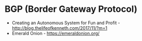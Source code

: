 # BGP (Border Gateway Protocol)

* Creating an Autonomous System for Fun and Profit - http://blog.thelifeofkenneth.com/2017/11/?m=1
* Emerald Onion - https://emeraldonion.org/